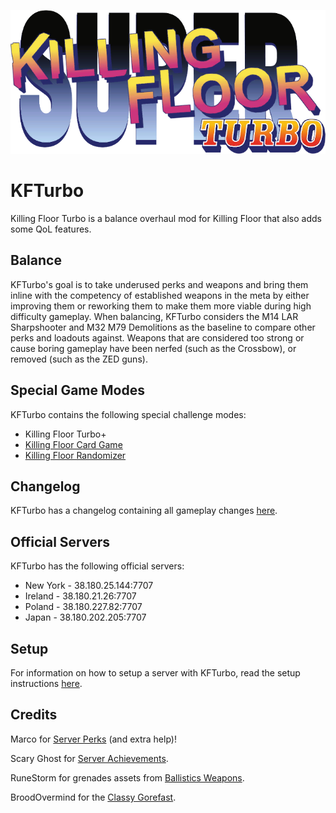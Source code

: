 ![](./KFTurbo/readme/TurboSticker.png)

# KFTurbo

Killing Floor Turbo is a balance overhaul mod for Killing Floor that also adds some QoL features.

## Balance
KFTurbo's goal is to take underused perks and weapons and bring them inline with the competency of established weapons in the meta by either improving them or reworking them to make them more viable during high difficulty gameplay. When balancing, KFTurbo considers the M14 LAR Sharpshooter and M32 M79 Demolitions as the baseline to compare other perks and loadouts against. Weapons that are considered too strong or cause boring gameplay have been nerfed (such as the Crossbow), or removed (such as the ZED guns).

## Special Game Modes
KFTurbo contains the following special challenge modes:
* Killing Floor Turbo+
* [Killing Floor Card Game](https://github.com/KFPilot/KFTurbo/tree/master/KFTurboCardGame#readme)
* [Killing Floor Randomizer](https://github.com/KFPilot/KFTurbo/tree/master/KFTurboRandomizer#readme)

## Changelog
KFTurbo has a changelog containing all gameplay changes [here](./changelog.md).

## Official Servers
KFTurbo has the following official servers:
* New York - 38.180.25.144:7707
* Ireland - 38.180.21.26:7707
* Poland - 38.180.227.82:7707
* Japan - 38.180.202.205:7707

## Setup
For information on how to setup a server with KFTurbo, read the setup instructions [here](./SETUP.md).

## Credits
Marco for [Server Perks](https://forums.tripwireinteractive.com/index.php?threads/mut-per-server-stats.36898/) (and extra help)!

Scary Ghost for [Server Achievements](https://github.com/scaryghost/ServerAchievements).

RuneStorm for grenades assets from [Ballistics Weapons](https://www.runestorm.com/ballistic).

BroodOvermind for the [Classy Gorefast](https://steamcommunity.com/sharedfiles/filedetails/?id=112768245).
